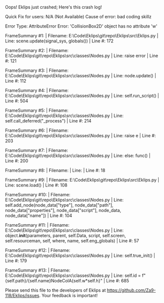 Oops! Eklips just crashed;
Here's this crash log!

Quick Fix for users: N/A (Not Available)
Cause of error: bad coding skillz

Error Type: AttributeError
Error: 'CollisionBox2D' object has no attribute 'w'

FrameSummary #1:
  | Filename: E:\Code\Eklips\git\repo\Eklips\src\Eklips.py
  | Line: scene.update(signal_sys, globals())
  | Line #: 172

FrameSummary #2:
  | Filename: E:\Code\Eklips\git\repo\Eklips\src\classes\Nodes.py
  | Line: raise error
  | Line #: 121

FrameSummary #3:
  | Filename: E:\Code\Eklips\git\repo\Eklips\src\classes\Nodes.py
  | Line: node.update()
  | Line #: 112

FrameSummary #4:
  | Filename: E:\Code\Eklips\git\repo\Eklips\src\classes\Nodes.py
  | Line: self.run_script()
  | Line #: 504

FrameSummary #5:
  | Filename: E:\Code\Eklips\git\repo\Eklips\src\classes\Nodes.py
  | Line: self.call_deferred("_process")
  | Line #: 214

FrameSummary #6:
  | Filename: E:\Code\Eklips\git\repo\Eklips\src\classes\Nodes.py
  | Line: raise e
  | Line #: 203

FrameSummary #7:
  | Filename: E:\Code\Eklips\git\repo\Eklips\src\classes\Nodes.py
  | Line: else: func()
  | Line #: 200

FrameSummary #8:
  | Filename: <string>
  | Line: 
  | Line #: 18

FrameSummary #9:
  | Filename: E:\Code\Eklips\git\repo\Eklips\src\Eklips.py
  | Line: scene.load()
  | Line #: 108

FrameSummary #10:
  | Filename: E:\Code\Eklips\git\repo\Eklips\src\classes\Nodes.py
  | Line: self.add_node(node_data["type"], node_data["path"], node_data["properties"], node_data["script"], node_data, node_data["name"])
  | Line #: 104

FrameSummary #11:
  | Filename: E:\Code\Eklips\git\repo\Eklips\src\classes\Nodes.py
  | Line: object.__init__(parameters, parent, self.Data, script, self.screen, self.resourceman, self, where, name, self.eng_globals)
  | Line #: 57

FrameSummary #12:
  | Filename: E:\Code\Eklips\git\repo\Eklips\src\classes\Nodes.py
  | Line: self.true_init()
  | Line #: 179

FrameSummary #13:
  | Filename: E:\Code\Eklips\git\repo\Eklips\src\classes\Nodes.py
  | Line: self.id                                  = f"{self.path}/{self.name}NodeColA{self.w*self.h}"
  | Line #: 685


Please send this file to the developers of Eklips at https://github.com/Za9-118/Eklips/issues. 
Your feedback is important!